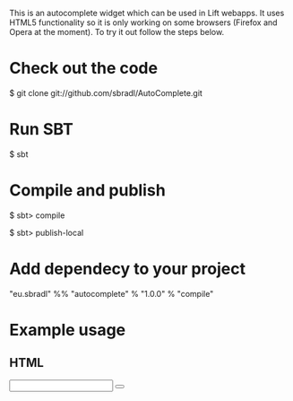 This is an autocomplete widget which can be used in Lift webapps. It uses HTML5 functionality so it is only working on some browsers (Firefox and Opera at the moment).
To try it out follow the steps below.

# Check out the code

  $ git clone git://github.com/sbradl/AutoComplete.git

# Run SBT

  $ sbt

# Compile and publish

  $ sbt> compile

  $ sbt> publish-local

# Add dependecy to your project

"eu.sbradl" %% "autocomplete" % "1.0.0" % "compile"

# Example usage

## HTML

<div data-lift="SearchBlogPost">
	<div data-lift-id="datalist"></div>
	<input name="search"
		class="search-query" type="text"></input>
	<button type="submit" class="btn btn-small btn-primary" style="position: relative; top: -3px">
		<i class="icon-search icon-white"></i>
	</button>
</div>